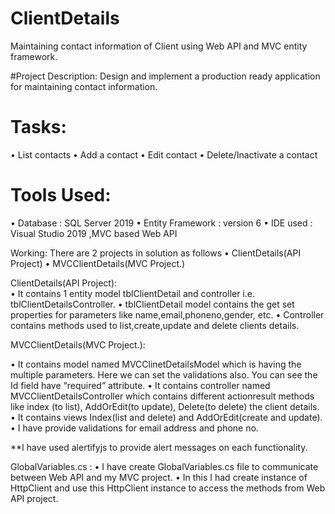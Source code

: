 # ClientDetails
Maintaining contact information of Client using Web API and MVC entity framework.

#Project Description:
Design and implement a production ready application for maintaining contact information.

# Tasks:
•	List contacts
•	Add a contact
•	Edit contact
•	Delete/Inactivate a contact

# Tools Used:
•	Database : SQL Server 2019 
•	Entity Framework : version 6 
•	IDE used : Visual Studio 2019 ,MVC based Web API

Working: 
There are 2 projects in solution as follows 
•	ClientDetails(API Project) 
•	MVCClientDetails(MVC Project.)

ClientDetails(API Project):  
•	It contains 1 entity model tblClientDetail and controller i.e. tblClientDetailsController.
•	tblClientDetail model contains the get set properties for parameters like name,email,phoneno,gender, etc.
•	Controller contains methods used to list,create,update and delete clients details.

MVCClientDetails(MVC Project.):
	
•	It contains model named MVCClinetDetailsModel which is having the multiple parameters. Here we can set the validations also. 	 You can see the Id field have “required” attribute.
•	It contains controller named MVCClientDetailsController which contains different actionresult methods like index (to list),    	   AddOrEdit(to update), Delete(to delete) the client details.
•	It contains views Index(list and delete) and AddOrEdit(create and update).
•	I have provide validations for email address and phone no.


**I have used alertifyjs to provide alert messages on each functionality.

GlobalVariables.cs :
•	I have create GlobalVariables.cs file to communicate between Web API and my MVC project.
•	In this I had create instance of HttpClient and use this HttpClient instance to access the methods from Web API project.


 
